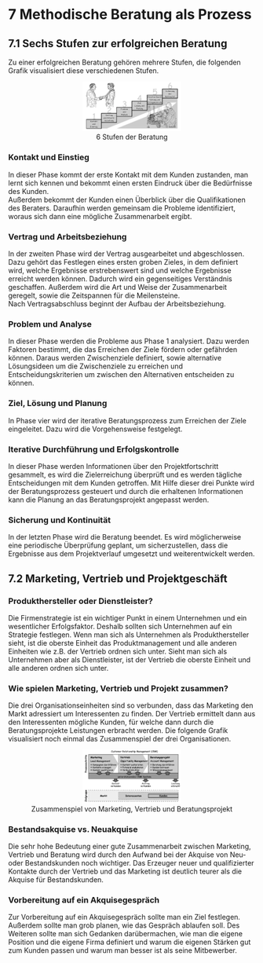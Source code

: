 # 7 Methodische Beratung als Prozess

## 7.1 Sechs Stufen zur erfolgreichen Beratung
Zu einer erfolgreichen Beratung gehören mehrere Stufen, die folgenden Grafik visualisiert diese verschiedenen Stufen.

<p align="center">
    <img src="/assets/7-methodische-beratung-als-prozess.niklas-harting.img1.png" alt="Beratung" style="width: 200px;"/>
    <br>
    6 Stufen der Beratung
</p>

### Kontakt und Einstieg
In dieser Phase kommt der erste Kontakt mit dem Kunden zustanden, man lernt sich kennen und bekommt einen ersten Eindruck über die Bedürfnisse des Kunden.  
Außerdem bekommt der Kunden einen Überblick über die Qualifikationen des Beraters. Daraufhin werden gemeinsam die Probleme identifiziert, woraus sich dann eine mögliche Zusammenarbeit ergibt.

### Vertrag und Arbeitsbeziehung
In der zweiten Phase wird der Vertrag ausgearbeitet und abgeschlossen. Dazu gehört das Festlegen eines ersten groben Zieles, in dem definiert wird, welche Ergebnisse erstrebenswert sind und welche Ergebnisse erreicht werden können. Dadurch wird ein gegenseitiges Verständnis geschaffen. Außerdem wird die Art und Weise der Zusammenarbeit geregelt, sowie die Zeitspannen für die Meilensteine.  
Nach Vertragsabschluss beginnt der Aufbau der Arbeitsbeziehung.

### Problem und Analyse
In dieser Phase werden die Probleme aus Phase 1 analysiert. Dazu werden Faktoren bestimmt, die das Erreichen der Ziele fördern oder gefährden können. Daraus werden Zwischenziele definiert, sowie alternative Lösungsideen um die Zwischenziele zu erreichen und Entscheidungskriterien um zwischen den Alternativen entscheiden zu können.

### Ziel, Lösung und Planung
In Phase vier wird der iterative Beratungsprozess zum Erreichen der Ziele eingeleitet. Dazu wird die Vorgehensweise festgelegt.

### Iterative Durchführung und Erfolgskontrolle
In dieser Phase werden Informationen über den Projektfortschritt gesammelt, es wird die Zielerreichung überprüft und es werden tägliche Entscheidungen mit dem Kunden getroffen. Mit Hilfe dieser drei Punkte wird der Beratungsprozess gesteuert und durch die erhaltenen Informationen kann die Planung an das Beratungsprojekt angepasst werden.

### Sicherung und Kontinuität
In der letzten Phase wird die Beratung beendet. Es wird möglicherweise eine periodische Überprüfung geplant, um sicherzustellen, dass die Ergebnisse aus dem Projektverlauf umgesetzt und weiterentwickelt werden.

## 7.2 Marketing, Vertrieb und Projektgeschäft

### Produkthersteller oder Dienstleister?
Die Firmenstrategie ist ein wichtiger Punkt in einem Unternehmen und ein wesentlicher Erfolgsfaktor. Deshalb sollten sich Unternehmen auf ein Strategie festlegen. Wenn man sich als Unternehmen als Produkthersteller sieht, ist die oberste Einheit das Produktmanagement und alle anderen Einheiten wie z.B. der Vertrieb ordnen sich unter. Sieht man sich als Unternehmen aber als Dienstleister, ist der Vertrieb die oberste Einheit und alle anderen ordnen sich unter.  

### Wie spielen Marketing, Vertrieb und Projekt zusammen?
Die drei Organisationseinheiten sind so verbunden, dass das Marketing den Markt adressiert um Interessenten zu finden. Der Vertrieb ermittelt dann aus den Interessenten mögliche Kunden, für welche dann durch die Beratungsprojekte Leistungen erbracht werden. Die folgende Grafik visualisiert noch einmal das Zusammenspiel der drei Organisationen.
<p align="center">
    <img src="/assets/7-methodische-beratung-als-prozess.niklas-harting.img2.png" alt="crm" style="width: 200px;"/>
    <br>
    Zusammenspiel von Marketing, Vertrieb und Beratungsprojekt
</p>

### Bestandsakquise vs. Neuakquise
Die sehr hohe Bedeutung einer gute Zusammenarbeit zwischen Marketing, Vertrieb und Beratung wird durch den Aufwand bei der Akquise von Neu- oder Bestandskunden noch wichtiger. Das Erzeuger neuer und qualifizierter Kontakte durch der Vertrieb und das Marketing ist deutlich teurer als die Akquise für Bestandskunden.

### Vorbereitung auf ein Akquisegespräch
Zur Vorbereitung auf ein Akquisegespräch sollte man ein Ziel festlegen. Außerdem sollte man grob planen, wie das Gespräch ablaufen soll. Des Weiteren sollte man sich Gedanken darübermachen, wie man die eigene Position und die eigene Firma definiert und warum die eigenen Stärken gut zum Kunden passen und warum man besser ist als seine Mitbewerber.
